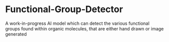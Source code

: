 # Functional-Group-Detector
A work-in-progress AI model which can detect the various functional groups found within organic molecules, that are either hand drawn or image generated
